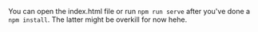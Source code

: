 You can open the index.html file or run `npm run serve` after you've done a `npm install`. The latter might be overkill for now hehe.

